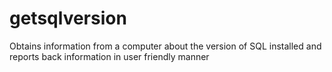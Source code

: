 # getsqlversion
Obtains information from a computer about the version of SQL installed and reports back information in user friendly manner
